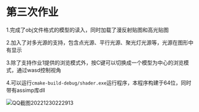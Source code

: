 # 第三次作业

1.完成了obj文件格式的模型的读入，同时加载了漫反射贴图和高光贴图

2.加入了对多光源的支持，包含点光源、平行光源、聚光灯光源等，光源在图形中有显示

3.除了支持作业1提供的浏览模式外，按C键可以切换成一个模型为中心的浏览模式，通过wasd控制视角

4.可以运行`cmake-build-debug/shader.exe`运行程序，本程序构建于64位，同时带有assimp库dll

![QQ截图20221230222913](http://nas.liangjisama.top:30000/shiro/image-bed/raw/master/pictures/2022/12/30_22_32_17_QQ%E6%88%AA%E5%9B%BE20221230222913.png)